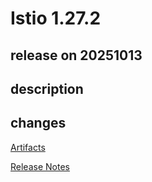 # Istio 1.27.2

## release on 20251013
## description
## changes
<a href="http://gcsweb.istio.io/gcs/istio-release/releases/1.27.2/" rel="nofollow">Artifacts</a>  

<a href="https://istio.io/news/releases/1.27.x/announcing-1.27.2/" rel="nofollow">Release Notes</a>

